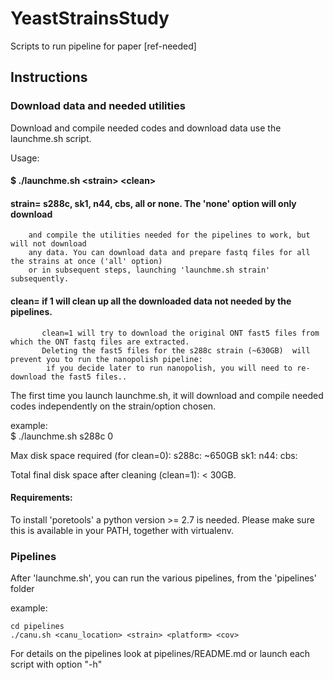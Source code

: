 # YeastStrainsStudy
Scripts to run pipeline for paper [ref-needed]

## Instructions #####

### Download data and needed utilities #####
Download and compile needed codes and download data use the launchme.sh script.

Usage:

#### $  ./launchme.sh \<strain\> \<clean\> 
####    strain= s288c, sk1, n44, cbs, all or none. The  'none' option will only download
	    and compile the utilities needed for the pipelines to work, but will not download
	    any data. You can download data and prepare fastq files for all the strains at once ('all' option) 
	    or in subsequent steps, launching 'launchme.sh strain'  subsequently. 

#### 	clean= if 1 will clean up all the downloaded data not needed by the pipelines.
	       clean=1 will try to download the original ONT fast5 files from which the ONT fastq files are extracted.
	       Deleting the fast5 files for the s288c strain (~630GB)  will prevent you to run the nanopolish pipeline:
			if you decide later to run nanopolish, you will need to re-download the fast5 files..

The first time you launch launchme.sh, it will download and compile needed codes independently 
on the strain/option chosen.

example:     
		$  ./launchme.sh s288c 0

Max disk space required (for clean=0):
s288c:  ~650GB 
sk1:
n44:
cbs:

Total final disk space after cleaning (clean=1): < 30GB.

#### Requirements:
To install 'poretools' a python version >= 2.7 is needed. Please 
make sure this is available in your PATH, together with virtualenv.



### Pipelines
After 'launchme.sh', you can run the  various pipelines, from the 'pipelines' folder

example:	

	cd pipelines	
	./canu.sh <canu_location> <strain> <platform> <cov>

For details on the pipelines look at pipelines/README.md or launch each script with option "-h"


